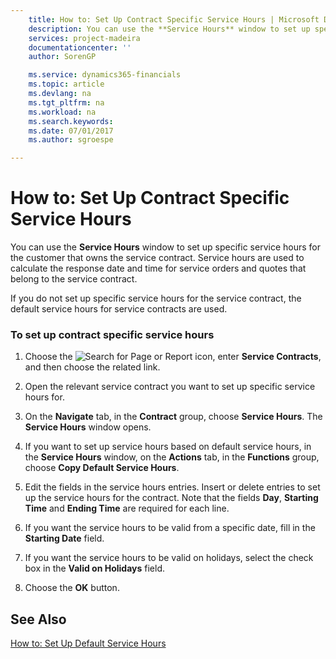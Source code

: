 ```yaml
---
    title: How to: Set Up Contract Specific Service Hours | Microsoft Docs
    description: You can use the **Service Hours** window to set up specific service hours for the customer that owns the service contract. Service hours are used to calculate the response date and time for service orders and quotes that belong to the service contract.
    services: project-madeira
    documentationcenter: ''
    author: SorenGP

    ms.service: dynamics365-financials
    ms.topic: article
    ms.devlang: na
    ms.tgt_pltfrm: na
    ms.workload: na
    ms.search.keywords:
    ms.date: 07/01/2017
    ms.author: sgroespe

---
```

# How to: Set Up Contract Specific Service Hours
You can use the **Service Hours** window to set up specific service hours for the customer that owns the service contract. Service hours are used to calculate the response date and time for service orders and quotes that belong to the service contract.  
  
 If you do not set up specific service hours for the service contract, the default service hours for service contracts are used.  
  
### To set up contract specific service hours  
  
1.  Choose the ![Search for Page or Report](media/ui-search/search_small.png "Search for Page or Report icon") icon, enter **Service Contracts**, and then choose the related link.  
  
2.  Open the relevant service contract you want to set up specific service hours for.  
  
3.  On the **Navigate** tab, in the **Contract** group, choose **Service Hours**. The **Service Hours** window opens.  
  
4.  If you want to set up service hours based on default service hours, in the **Service Hours** window, on the **Actions** tab, in the **Functions** group, choose **Copy Default Service Hours**.  
  
5.  Edit the fields in the service hours entries. Insert or delete entries to set up the service hours for the contract. Note that the fields **Day**, **Starting Time** and **Ending Time** are required for each line.  
  
6.  If you want the service hours to be valid from a specific date, fill in the **Starting Date** field.  
  
7.  If you want the service hours to be valid on holidays, select the check box in the **Valid on Holidays** field.  
  
8.  Choose the **OK** button.  
  
## See Also  
 [How to: Set Up Default Service Hours](../how-to-set-up-default-service-hours.md)